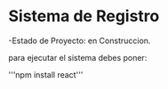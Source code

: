 <h1>Sistema de Registro</h1>

-Estado de Proyecto: en Construccion.

para ejecutar el sistema debes poner:

'''npm install react'''

